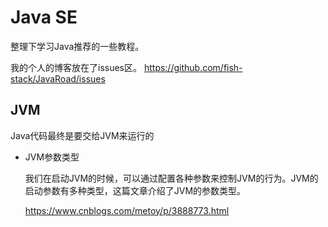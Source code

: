 # Java SE

整理下学习Java推荐的一些教程。

我的个人的博客放在了issues区。  https://github.com/fish-stack/JavaRoad/issues

## JVM
Java代码最终是要交给JVM来运行的

- JVM参数类型

  我们在启动JVM的时候，可以通过配置各种参数来控制JVM的行为。JVM的启动参数有多种类型，这篇文章介绍了JVM的参数类型。
  
  https://www.cnblogs.com/metoy/p/3888773.html

